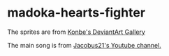 # madoka-hearts-fighter

The sprites are from <a href="http://konbe.deviantart.com/gallery/">Konbe's DeviantArt Gallery</a>

The main song is from <a href="https://www.youtube.com/watch?v=q0WA1LHiz08">Jacobus21's Youtube channel.</a>
